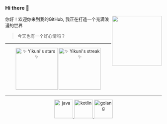 ### Hi there 👋


<div>


<!-- <img align="right" src="https://s1.ax1x.com/2020/09/10/wYQC6K.md.png" alet="公众号" height="180" /> -->
<img align="right" src="https://github-readme-stats.vercel.app/api/top-langs/?username=Yikuni&theme=tokyonight&show_icons=true&layout=compact&hide_border=true&locale=cn" height="160em" />
  
  你好！欢迎你来到我的GitHub, 我正在打造一个充满浪漫的世界
  
  > 今天也有一个好心情吗？
  

</div>

<hr />


<div align="center">
  
  
  
</div>

<div align="center">
    
<img src="https://github-readme-stats.vercel.app/api?username=Yikuni&show_icons=true&theme=tokyonight&hide_border=true&locale=cn" alt="✨ Yikuni's stars ✨" height="135em"  />
  
  
<img src="https://github-readme-streak-stats.herokuapp.com?user=Yikuni&theme=tokyonight&hide_border=true&border_radius=3.5&locale=zh" alt="✨ Yikuni's streak ✨" height="135em"  />
 
</div>

<hr />

<!--
<img src="https://github-readme-stats.vercel.app/api?username=ForteScarlet&show_icons=true&theme=Gradient" align="right" alt="✨ ForteScarlet's stars ✨" />
-->
<p align="center">
  
<a href="https://www.java.com/">
   <img src="https://github.com/get-icon/geticon/raw/master/icons/java.svg" alt="java" width="60" height="60" />
</a>
  
    
<a href="https://kotlinlang.org/">
   <img src="https://github.com/get-icon/geticon/raw/master/icons/kotlin.svg" alt="kotlin" width="60" height="60" />
</a>

  <a href="https://golang.google.cn/">
   <img src="https://github.com/get-icon/geticon/raw/master/icons/golang.svg" alt="golang" width="60" height="60" />
</a>

<!--
**Yikuni/Yikuni** is a ✨ _special_ ✨ repository because its `README.md` (this file) appears on your GitHub profile.

Here are some ideas to get you started:

- 🔭 I’m currently working on ...
- 🌱 I’m currently learning ...
- 👯 I’m looking to collaborate on ...
- 🤔 I’m looking for help with ...
- 💬 Ask me about ...
- 📫 How to reach me: ...
- 😄 Pronouns: ...
- ⚡ Fun fact: ...
-->
